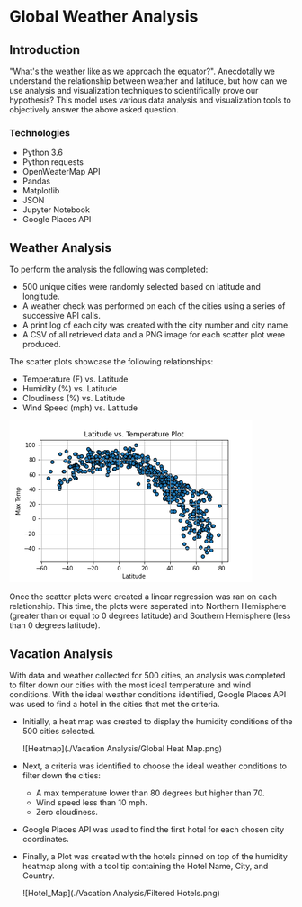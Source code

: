 # Global Weather Analysis

## Introduction

"What's the weather like as we approach the equator?". Anecdotally we understand the relationship between weather and latitude, but how can we use analysis and visualization techniques to scientifically prove our hypothesis? This model uses various data analysis and visualization tools to objectively answer the above asked question. 

### Technologies

* Python 3.6
* Python requests
* OpenWeaterMap API
* Pandas
* Matplotlib
* JSON
* Jupyter Notebook
* Google Places API

## Weather Analysis

To perform the analysis the following was completed:

* 500 unique cities were randomly selected based on latitude and longitude.
* A weather check was performed on each of the cities using a series of successive API calls.
* A print log of each city was created with the city number and city name.
* A CSV of all retrieved data and a PNG image for each scatter plot were produced.

The scatter plots showcase the following relationships:

* Temperature (F) vs. Latitude
* Humidity (%) vs. Latitude
* Cloudiness (%) vs. Latitude
* Wind Speed (mph) vs. Latitude

![Temperature vs. Latitude](./WeatherPy/output_data/Lat_v_temp.png)

Once the scatter plots were created a linear regression was ran on each relationship. This time, the plots were seperated into Northern Hemisphere (greater than or equal to 0 degrees latitude) and Southern Hemisphere (less than 0 degrees latitude).

## Vacation Analysis

With data and weather collected for 500 cities, an analysis was completed to filter down our cities with the most ideal temperature and wind conditions. With the ideal weather conditions identified, Google Places API was used to find a hotel in the cities that met the criteria.

* Initially, a heat map was created to display the humidity conditions of the 500 cities selected.

  ![Heatmap](./Vacation Analysis/Global Heat Map.png)

* Next, a criteria was identified to choose the ideal weather conditions to filter down the cities:

  * A max temperature lower than 80 degrees but higher than 70.
  * Wind speed less than 10 mph.
  * Zero cloudiness.

* Google Places API was used to find the first hotel for each chosen city coordinates.

* Finally, a Plot was created with the hotels pinned on top of the humidity heatmap along with a tool tip containing the Hotel Name, City, and Country.

  ![Hotel_Map](./Vacation Analysis/Filtered Hotels.png)
